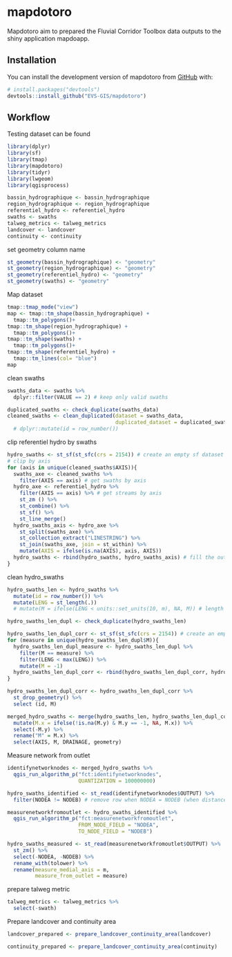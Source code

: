 
<!-- README.md is generated from README.Rmd. Please edit that file -->

# mapdotoro

<!-- badges: start -->
<!-- badges: end -->

Mapdotoro aim to prepared the Fluvial Corridor Toolbox data outputs to
the shiny application mapdoapp.

## Installation

You can install the development version of mapdotoro from
[GitHub](https://github.com/) with:

``` r
# install.packages("devtools")
devtools::install_github("EVS-GIS/mapdotoro")
```

## Workflow

Testing dataset can be found

``` r
library(dplyr)
library(sf)
library(tmap)
library(mapdotoro)
library(tidyr)
library(lwgeom)
library(qgisprocess)

bassin_hydrographique <- bassin_hydrographique
region_hydrographique <- region_hydrographique
referentiel_hydro <- referentiel_hydro
swaths <- swaths
talweg_metrics <- talweg_metrics
landcover <- landcover
continuity <- continuity
```

set geometry column name

``` r
st_geometry(bassin_hydrographique) <- "geometry"
st_geometry(region_hydrographique) <- "geometry"
st_geometry(referentiel_hydro) <- "geometry"
st_geometry(swaths) <- "geometry"
```

Map dataset

``` r
tmap::tmap_mode("view")
map <- tmap::tm_shape(bassin_hydrographique) +
  tmap::tm_polygons()+
tmap::tm_shape(region_hydrographique) +
  tmap::tm_polygons()+
tmap::tm_shape(swaths) +
  tmap::tm_polygons()+
tmap::tm_shape(referentiel_hydro) +
  tmap::tm_lines(col= "blue")
map
```

clean swaths

``` r
swaths_data <- swaths %>% 
  dplyr::filter(VALUE == 2) # keep only valid swaths

duplicated_swaths <- check_duplicate(swaths_data)
cleaned_swaths <- clean_duplicated(dataset = swaths_data,
                                   duplicated_dataset = duplicated_swaths)
  # dplyr::mutate(id = row_number())
```

clip referentiel hydro by swaths

``` r
hydro_swaths <- st_sf(st_sfc(crs = 2154)) # create an empty sf dataset
# clip by axis
for (axis in unique(cleaned_swaths$AXIS)){
  swaths_axe <- cleaned_swaths %>%
    filter(AXIS == axis) # get swaths by axis
  hydro_axe <- referentiel_hydro %>%
    filter(AXIS == axis) %>% # get streams by axis
    st_zm () %>% 
    st_combine() %>% 
    st_sf() %>% 
    st_line_merge()
  hydro_swaths_axis <- hydro_axe %>% 
    st_split(swaths_axe) %>%
    st_collection_extract("LINESTRING") %>%
    st_join(swaths_axe, join = st_within) %>% 
    mutate(AXIS = ifelse(is.na(AXIS), axis, AXIS))
  hydro_swaths <- rbind(hydro_swaths, hydro_swaths_axis) # fill the output dataset by axis
}
```

clean hydro_swaths

``` r
hydro_swaths_len <- hydro_swaths %>%
  mutate(id = row_number()) %>% 
  mutate(LENG = st_length(.))
  # mutate(M = ifelse(LENG < units::set_units(10, m), NA, M)) # length is unit object

hydro_swaths_len_dupl <- check_duplicate(hydro_swaths_len)

hydro_swaths_len_dupl_corr <- st_sf(st_sfc(crs = 2154)) # create an empty sf dataset
for (measure in unique(hydro_swaths_len_dupl$M)){
  hydro_swaths_len_dupl_measure <- hydro_swaths_len_dupl %>% 
    filter(M == measure) %>% 
    filter(LENG < max(LENG)) %>% 
    mutate(M = -1)
  hydro_swaths_len_dupl_corr <- rbind(hydro_swaths_len_dupl_corr, hydro_swaths_len_dupl_measure)
}

hydro_swaths_len_dupl_corr <- hydro_swaths_len_dupl_corr %>%
  st_drop_geometry() %>% 
  select (id, M)

merged_hydro_swaths <- merge(hydro_swaths_len, hydro_swaths_len_dupl_corr, by = "id", all.x = TRUE) %>% 
  mutate(M.x = ifelse(!is.na(M.y) & M.y == -1, NA, M.x)) %>% 
  select(-M.y) %>% 
  rename("M" = M.x) %>% 
  select(AXIS, M, DRAINAGE, geometry)
```

Measure network from outlet

``` r
identifynetworknodes <- merged_hydro_swaths %>% 
  qgis_run_algorithm_p("fct:identifynetworknodes",
                       QUANTIZATION = 100000000)

hydro_swaths_identified <- st_read(identifynetworknodes$OUTPUT) %>% 
  filter(NODEA != NODEB) # remove row when NODEA = NODEB (when distance is too short the node id is the same)

measurenetworkfromoutlet <- hydro_swaths_identified %>% 
  qgis_run_algorithm_p("fct:measurenetworkfromoutlet",
                       FROM_NODE_FIELD = "NODEA",
                       TO_NODE_FIELD = "NODEB")

hydro_swaths_measured <- st_read(measurenetworkfromoutlet$OUTPUT) %>% 
  st_zm() %>% 
  select(-NODEA, -NODEB) %>% 
  rename_with(tolower) %>% 
  rename(measure_medial_axis = m,
         measure_from_outlet = measure)
```

prepare talweg metric

``` r
talweg_metrics <- talweg_metrics %>% 
  select(-swath)
```

Prepare landcover and continuity area

``` r
landcover_prepared <- prepare_landcover_continuity_area(landcover)

continuity_prepared <- prepare_landcover_continuity_area(continuity)
```
